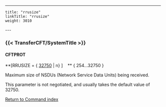 ---
    title: "rrusize"
    linkTitle: "rrusize"
    weight: 3010
---<span id="rrusize"></span>

### {{< TransferCFT/SystemTitle  >}}

#### CFTPROT

**[RRUSIZE = { <u>32750</u> &#124; n} ]    **
{ 254...32750 }

Maximum size of NSDUs (Network Service Data Units) being received.

This parameter is not negotiated, and usually takes the default value of 32750.

[Return
to Command index](../../)
